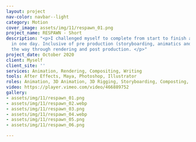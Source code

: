 ```yaml
---
layout: project
nav-color: navbar--light
category: Motion
cover_image: assets/img/11/respawn_01.png
project_name: RESPAWN - Short
description: "<p>I challenged myself to complete from start to finish a short animation
  in one day. Inclusive of pre production (storyboarding, animatics and writing) all
  the way through rendering and post production. </p>"
project_date: October 2020
client: Myself
client_site: ''
services: Animation, Rendering, Compositing, Writing
tools: After Effects, Maya, Photoshop, Illustrator
roles: Animation, 3D Animation, 3D Rigging, Storyboarding, Composting, Writing
video: https://player.vimeo.com/video/466889752
gallery:
- assets/img/11/respawn_01.png
- assets/img/11/respawn_02.webp
- assets/img/11/respawn_03.png
- assets/img/11/respawn_04.webp
- assets/img/11/respawn_05.png
- assets/img/11/respawn_06.png

---
```

